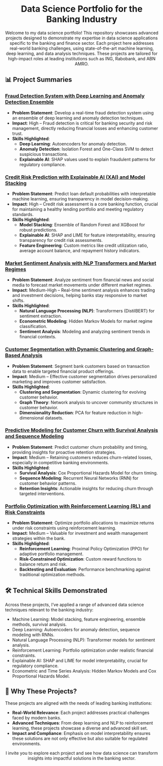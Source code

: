 <h1 align="center">Data Science Portfolio for the Banking Industry</h1>

<p align="center">Welcome to my data science portfolio! This repository showcases advanced projects designed to demonstrate my expertise in data science applications specific to the banking and finance sector. Each project here addresses real-world banking challenges, using state-of-the-art machine learning, deep learning, and data analysis techniques. These projects are tailored for high-impact roles at leading institutions such as ING, Rabobank, and ABN AMRO.</p>

## 📊 Project Summaries

### [Fraud Detection System with Deep Learning and Anomaly Detection Ensemble](#)
- **Problem Statement**: Develop a real-time fraud detection system using an ensemble of deep learning and anomaly detection techniques.
- **Impact**: High – Fraud detection is critical for banking security and risk management, directly reducing financial losses and enhancing customer trust.
- **Skills Highlighted**:
  - **Deep Learning**: Autoencoders for anomaly detection.
  - **Anomaly Detection**: Isolation Forest and One-Class SVM to detect suspicious transactions.
  - **Explainable AI**: SHAP values used to explain fraudulent patterns for regulatory compliance.

### [Credit Risk Prediction with Explainable AI (XAI) and Model Stacking](#)
- **Problem Statement**: Predict loan default probabilities with interpretable machine learning, ensuring transparency in model decision-making.
- **Impact**: High – Credit risk assessment is a core banking function, crucial for maintaining a healthy lending portfolio and meeting regulatory standards.
- **Skills Highlighted**:
  - **Model Stacking**: Ensemble of Random Forest and XGBoost for robust predictions.
  - **Explainable AI**: SHAP and LIME for feature interpretability, ensuring transparency for credit risk assessments.
  - **Feature Engineering**: Custom metrics like credit utilization ratio, average account balance, and repayment history indicators.

### [Market Sentiment Analysis with NLP Transformers and Market Regimes](#)
- **Problem Statement**: Analyze sentiment from financial news and social media to forecast market movements under different market regimes.
- **Impact**: Medium-High – Real-time sentiment analysis enhances trading and investment decisions, helping banks stay responsive to market shifts.
- **Skills Highlighted**:
  - **Natural Language Processing (NLP)**: Transformers (DistilBERT) for sentiment extraction.
  - **Econometric Modeling**: Hidden Markov Models for market regime classification.
  - **Sentiment Analysis**: Modeling and analyzing sentiment trends in financial contexts.

### [Customer Segmentation with Dynamic Clustering and Graph-Based Analysis](#)
- **Problem Statement**: Segment bank customers based on transaction data to enable targeted financial product offerings.
- **Impact**: Medium – Effective customer segmentation drives personalized marketing and improves customer satisfaction.
- **Skills Highlighted**:
  - **Clustering and Segmentation**: Dynamic clustering for evolving customer behavior.
  - **Graph Theory**: Network analysis to uncover community structures in customer behavior.
  - **Dimensionality Reduction**: PCA for feature reduction in high-dimensional datasets.

### [Predictive Modeling for Customer Churn with Survival Analysis and Sequence Modeling](#)
- **Problem Statement**: Predict customer churn probability and timing, providing insights for proactive retention strategies.
- **Impact**: Medium – Retaining customers reduces churn-related losses, especially in competitive banking environments.
- **Skills Highlighted**:
  - **Survival Analysis**: Cox Proportional Hazards Model for churn timing.
  - **Sequence Modeling**: Recurrent Neural Networks (RNN) for customer behavior patterns.
  - **Retention Insights**: Actionable insights for reducing churn through targeted interventions.

### [Portfolio Optimization with Reinforcement Learning (RL) and Risk Constraints](#)
- **Problem Statement**: Optimize portfolio allocations to maximize returns under risk constraints using reinforcement learning.
- **Impact**: Medium – Valuable for investment and wealth management strategies within the bank.
- **Skills Highlighted**:
  - **Reinforcement Learning**: Proximal Policy Optimization (PPO) for adaptive portfolio management.
  - **Risk-Constrained Optimization**: Custom reward functions to balance return and risk.
  - **Backtesting and Evaluation**: Performance benchmarking against traditional optimization methods.

## 🛠 Technical Skills Demonstrated

Across these projects, I’ve applied a range of advanced data science techniques relevant to the banking industry:

- Machine Learning: Model stacking, feature engineering, ensemble methods, survival analysis.
- Deep Learning: Autoencoders for anomaly detection, sequence modeling with RNNs.
- Natural Language Processing (NLP): Transformer models for sentiment analysis.
- Reinforcement Learning: Portfolio optimization under realistic financial constraints.
- Explainable AI: SHAP and LIME for model interpretability, crucial for regulatory compliance.
- Econometric and Time Series Analysis: Hidden Markov Models and Cox Proportional Hazards Model.

## 🌟 Why These Projects?

These projects are aligned with the needs of leading banking institutions:

- **Real-World Relevance**: Each project addresses practical challenges faced by modern banks.
- **Advanced Techniques**: From deep learning and NLP to reinforcement learning, these projects showcase a diverse and advanced skill set.
- **Impact and Compliance**: Emphasis on model interpretability ensures these solutions are not only effective but also suitable for regulated environments.

<p align="center">I invite you to explore each project and see how data science can transform insights into impactful solutions in the banking sector.</p>
